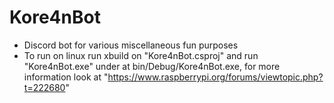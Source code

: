 # Kore4nBot
- Discord bot for various miscellaneous fun purposes
- To run on linux run xbuild on "Kore4nBot.csproj" and run "Kore4nBot.exe" under at bin/Debug/Kore4nBot.exe, for more information look at "https://www.raspberrypi.org/forums/viewtopic.php?t=222680"